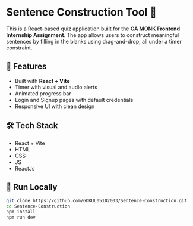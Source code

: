 # Sentence Construction Tool 🎯

This is a React-based quiz application built for the **CA MONK Frontend Internship Assignment**. The app allows users to construct meaningful sentences by filling in the blanks using drag-and-drop, all under a timer constraint.

## 🚀 Features

- Built with **React + Vite**
- Timer with visual and audio alerts
- Animated progress bar
- Login and Signup pages with default credentials
- Responsive UI with clean design

## 🛠️ Tech Stack

- React + Vite
- HTML 
- CSS
- JS
- ReactJs

## 🧪 Run Locally

```bash
git clone https://github.com/GOKUL05102003/Sentence-Construction.git
cd Sentence-Construction
npm install
npm run dev
